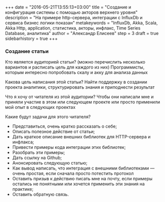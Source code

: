 +++
date = "2016-05-21T13:55:13+03:00"
title = "Создание и конфигурация системы с помощью акторов верхнего уровня"
description = "На примере http-сервера, интеграции с InfluxDb и сервиса бизнес логики показан"
metakeywords = "InfluxDb, Akka, Scala, Akka Http, application, статистика, акторы, инфлакс, Time Series Database, аналитика"
author = "Александр Елисеев"
step = 3
draft = true
sidebarhistory = true
+++



### Создание статьи

Кто является аудиторией статьи? (можно перечислить несколько вариантов и расписать цель для каждого из них)
Программисты, которым интересно попробовать скалу и акку для анализа данных

Какова цель написания этой статьи?
Найти поддержку в создании проекта аналитики, структурировать знания и приподнести результат

Что я хочу от читателя из этой аудитории?
Чтобы они написали мне и приняли участие в этом или следующем проекте или просто применили мой опыт в следующих проектах

Какие будут задачи для этого читателя?

- Представиться, очень кратко рассказать о себе;
- Описать полезное действие от статьи;
- Дать краткое описание внешних библиотек для HTTP-сервера и инфлакса;
- Привести примеры кода интеграции этих библиотек;
- Разобрать эти примеры;
- Дать ссылку на Github;
- Анонсировать следующую статью;
- Как вывод написать, что интеграция с внешними библиотеками — очень простая, если сначала просто потестить протокол
- Оставить призыв к действию писать мне на почту, если примеры остались не понятными или хочется применить эти знания на практике;
- Оставить обратную связь.
